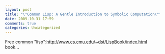 ```yaml
---
layout: post
title: "\"Common Lisp: A Gentle Introduction to Symbolic Computation\""
date: 2009-10-31 17:59
comments: true
categories: Uncategorized
---
```

Free common "lisp":http://www.cs.cmu.edu/~dst/LispBook/index.html book...
